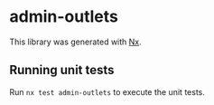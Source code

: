 # admin-outlets

This library was generated with [Nx](https://nx.dev).

## Running unit tests

Run `nx test admin-outlets` to execute the unit tests.
